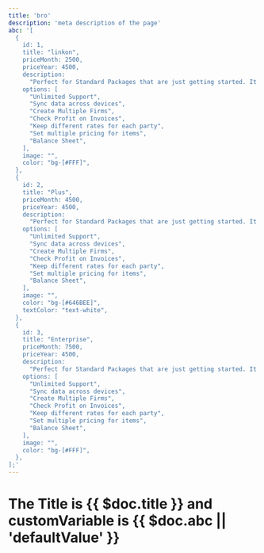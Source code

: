 ```yaml
---
title: 'bro'
description: 'meta description of the page'
abc: '[
  {
    id: 1,
    title: "linkon",
    priceMonth: 2500,
    priceYear: 4500,
    description:
      "Perfect for Standard Packages that are just getting started. It is a long established the fact.",
    options: [
      "Unlimited Support",
      "Sync data across devices",
      "Create Multiple Firms",
      "Check Profit on Invoices",
      "Keep different rates for each party",
      "Set multiple pricing for items",
      "Balance Sheet",
    ],
    image: "",
    color: "bg-[#FFF]",
  },
  {
    id: 2,
    title: "Plus",
    priceMonth: 4500,
    priceYear: 4500,
    description:
      "Perfect for Standard Packages that are just getting started. It is a long established the fact.",
    options: [
      "Unlimited Support",
      "Sync data across devices",
      "Create Multiple Firms",
      "Check Profit on Invoices",
      "Keep different rates for each party",
      "Set multiple pricing for items",
      "Balance Sheet",
    ],
    image: "",
    color: "bg-[#646BEE]",
    textColor: "text-white",
  },
  {
    id: 3,
    title: "Enterprise",
    priceMonth: 7500,
    priceYear: 4500,
    description:
      "Perfect for Standard Packages that are just getting started. It is a long established the fact.",
    options: [
      "Unlimited Support",
      "Sync data across devices",
      "Create Multiple Firms",
      "Check Profit on Invoices",
      "Keep different rates for each party",
      "Set multiple pricing for items",
      "Balance Sheet",
    ],
    image: "",
    color: "bg-[#FFF]",
  },
];'
---
```


# The Title is {{ $doc.title }} and customVariable is {{ $doc.abc || 'defaultValue' }}
